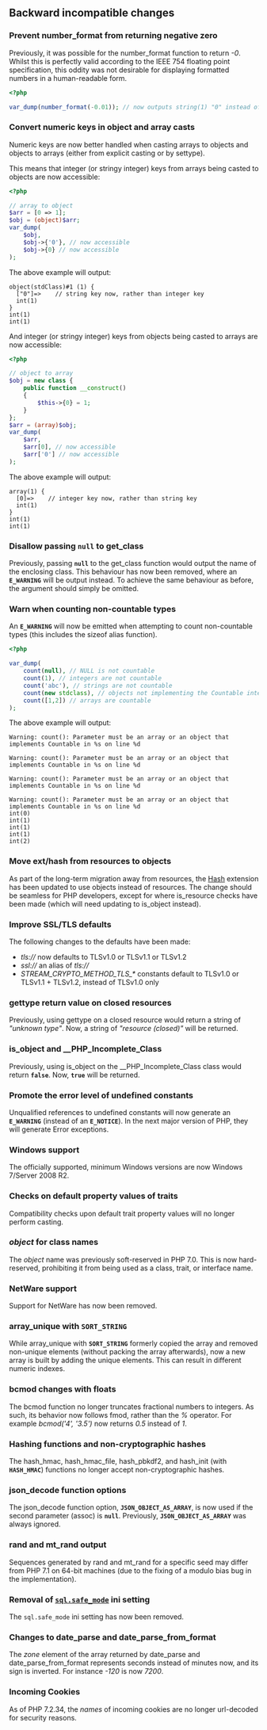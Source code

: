 Backward incompatible changes
-----------------------------

### Prevent <span class="function">number\_format</span> from returning negative zero

Previously, it was possible for the <span
class="function">number\_format</span> function to return *-0*. Whilst
this is perfectly valid according to the IEEE 754 floating point
specification, this oddity was not desirable for displaying formatted
numbers in a human-readable form.

``` php
<?php

var_dump(number_format(-0.01)); // now outputs string(1) "0" instead of string(2) "-0"
```

### Convert numeric keys in object and array casts

Numeric keys are now better handled when casting arrays to objects and
objects to arrays (either from explicit casting or by <span
class="function">settype</span>).

This means that integer (or stringy integer) keys from arrays being
casted to objects are now accessible:

``` php
<?php

// array to object
$arr = [0 => 1];
$obj = (object)$arr;
var_dump(
    $obj,
    $obj->{'0'}, // now accessible
    $obj->{0} // now accessible
);
```

The above example will output:

    object(stdClass)#1 (1) {
      ["0"]=>    // string key now, rather than integer key
      int(1)
    }
    int(1)
    int(1)

And integer (or stringy integer) keys from objects being casted to
arrays are now accessible:

``` php
<?php

// object to array
$obj = new class {
    public function __construct()
    {
        $this->{0} = 1;
    }
};
$arr = (array)$obj;
var_dump(
    $arr,
    $arr[0], // now accessible
    $arr['0'] // now accessible
);
```

The above example will output:

    array(1) {
      [0]=>    // integer key now, rather than string key
      int(1)
    }
    int(1)
    int(1)

### Disallow passing **`null`** to <span class="function">get\_class</span>

Previously, passing **`null`** to the <span
class="function">get\_class</span> function would output the name of the
enclosing class. This behaviour has now been removed, where an
**`E_WARNING`** will be output instead. To achieve the same behaviour as
before, the argument should simply be omitted.

### Warn when counting non-countable types

An **`E_WARNING`** will now be emitted when attempting to <span
class="function">count</span> non-countable types (this includes the
<span class="function">sizeof</span> alias function).

``` php
<?php

var_dump(
    count(null), // NULL is not countable
    count(1), // integers are not countable
    count('abc'), // strings are not countable
    count(new stdclass), // objects not implementing the Countable interface are not countable
    count([1,2]) // arrays are countable
);
```

The above example will output:

    Warning: count(): Parameter must be an array or an object that implements Countable in %s on line %d

    Warning: count(): Parameter must be an array or an object that implements Countable in %s on line %d

    Warning: count(): Parameter must be an array or an object that implements Countable in %s on line %d

    Warning: count(): Parameter must be an array or an object that implements Countable in %s on line %d
    int(0)
    int(1)
    int(1)
    int(1)
    int(2)

### Move ext/hash from resources to objects

As part of the long-term migration away from resources, the
<a href="/book/hash.html" class="link">Hash</a> extension has been
updated to use objects instead of resources. The change should be
seamless for PHP developers, except for where <span
class="function">is\_resource</span> checks have been made (which will
need updating to <span class="function">is\_object</span> instead).

### Improve SSL/TLS defaults

The following changes to the defaults have been made:

-   <span class="simpara"> *tls://* now defaults to TLSv1.0 or TLSv1.1
    or TLSv1.2 </span>
-   <span class="simpara"> *ssl://* an alias of *tls://* </span>
-   <span class="simpara"> *STREAM\_CRYPTO\_METHOD\_TLS\_\** constants
    default to TLSv1.0 or TLSv1.1 + TLSv1.2, instead of TLSv1.0 only
    </span>

### <span class="function">gettype</span> return value on closed resources

Previously, using <span class="function">gettype</span> on a closed
resource would return a string of *"unknown type"*. Now, a string of
*"resource (closed)"* will be returned.

### <span class="function">is\_object</span> and <span class="classname">\_\_PHP\_Incomplete\_Class</span>

Previously, using <span class="function">is\_object</span> on the <span
class="classname">\_\_PHP\_Incomplete\_Class</span> class would return
**`false`**. Now, **`true`** will be returned.

### Promote the error level of undefined constants

Unqualified references to undefined constants will now generate an
**`E_WARNING`** (instead of an **`E_NOTICE`**). In the next major
version of PHP, they will generate <span class="classname">Error</span>
exceptions.

### Windows support

The officially supported, minimum Windows versions are now Windows
7/Server 2008 R2.

### Checks on default property values of traits

Compatibility checks upon default trait property values will no longer
perform casting.

### *object* for class names

The *object* name was previously soft-reserved in PHP 7.0. This is now
hard-reserved, prohibiting it from being used as a class, trait, or
interface name.

### NetWare support

Support for NetWare has now been removed.

### <span class="function">array\_unique</span> with **`SORT_STRING`**

While <span class="function">array\_unique</span> with **`SORT_STRING`**
formerly copied the array and removed non-unique elements (without
packing the array afterwards), now a new array is built by adding the
unique elements. This can result in different numeric indexes.

### <span class="function">bcmod</span> changes with floats

The <span class="function">bcmod</span> function no longer truncates
fractional numbers to integers. As such, its behavior now follows <span
class="function">fmod</span>, rather than the *%* operator. For example
*bcmod('4', '3.5')* now returns *0.5* instead of *1*.

### Hashing functions and non-cryptographic hashes

The <span class="function">hash\_hmac</span>, <span
class="function">hash\_hmac\_file</span>, <span
class="function">hash\_pbkdf2</span>, and <span
class="function">hash\_init</span> (with **`HASH_HMAC`**) functions no
longer accept non-cryptographic hashes.

### <span class="function">json\_decode</span> function options

The <span class="function">json\_decode</span> function option,
**`JSON_OBJECT_AS_ARRAY`**, is now used if the second parameter (assoc)
is **`null`**. Previously, **`JSON_OBJECT_AS_ARRAY`** was always
ignored.

### <span class="function">rand</span> and <span class="function">mt\_rand</span> output

Sequences generated by <span class="function">rand</span> and <span
class="function">mt\_rand</span> for a specific seed may differ from PHP
7.1 on 64-bit machines (due to the fixing of a modulo bias bug in the
implementation).

### Removal of <a href="/ini/core.html#ini.sql.safe-mode" class="link"><code class="parameter">sql.safe_mode</code></a> ini setting

The `sql.safe_mode` ini setting has now been removed.

### Changes to <span class="function">date\_parse</span> and <span class="function">date\_parse\_from\_format</span>

The *zone* element of the array returned by <span
class="function">date\_parse</span> and <span
class="function">date\_parse\_from\_format</span> represents seconds
instead of minutes now, and its sign is inverted. For instance *-120* is
now *7200*.

### Incoming Cookies

As of PHP 7.2.34, the *names* of incoming cookies are no longer
url-decoded for security reasons.
